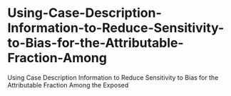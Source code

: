 # Using-Case-Description-Information-to-Reduce-Sensitivity-to-Bias-for-the-Attributable-Fraction-Among
Using Case Description Information to Reduce Sensitivity to Bias for the Attributable Fraction Among the Exposed
